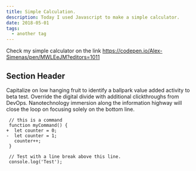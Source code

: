 ```yaml
---
title: Simple Calculation.
description: Today I used Javascript to make a simple calculator.
date: 2018-05-01
tags:
  - another tag
---
```

Check my simple calculator on the link <a href="https://codepen.io/Alex-Simenas/pen/MWLEeJM?editors=1011">https://codepen.io/Alex-Simenas/pen/MWLEeJM?editors=1011</a>

## Section Header

Capitalize on low hanging fruit to identify a ballpark value added activity to beta test. Override the digital divide with additional clickthroughs from DevOps. Nanotechnology immersion along the information highway will close the loop on focusing solely on the bottom line.

```diff-js
 // this is a command
 function myCommand() {
+  let counter = 0;
-  let counter = 1;
   counter++;
 }

 // Test with a line break above this line.
 console.log('Test');
```
